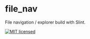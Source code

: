 # file_nav

File navigation / explorer build with Slint.

[![MIT licensed](https://img.shields.io/badge/license-MIT-blue.svg)](../LICENSE)